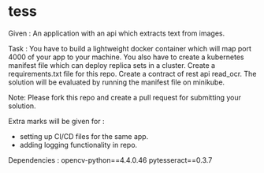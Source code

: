 # tess

Given : An application with an api which extracts text from images. 

Task : You have to build a lightweight docker container which will map port 4000 of your app to your machine. 
You also have to create a kubernetes manifest file which can deploy replica sets in a cluster. 
Create a requirements.txt file for this repo. 
Create a contract of rest api read_ocr.
The solution will be evaluated by running the manifest file on minikube. 

Note:
Please fork this repo and create a pull request for submitting your solution. 

Extra marks will be given for : 
- setting up CI/CD files for the same app. 
- adding logging functionality in repo.

Dependencies : 
opencv-python==4.4.0.46
pytesseract==0.3.7
